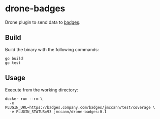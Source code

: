 # drone-badges

Drone plugin to send data to [badges](https://github.com/jmccann/badges).

## Build

Build the binary with the following commands:

```
go build
go test
```

## Usage

Execute from the working directory:

```
docker run --rm \
  -e PLUGIN_URL=https://badges.company.com/badges/jmccann/test/coverage \
  -e PLUGIN_STATUS=93 jmccann/drone-badges:0.1
```
